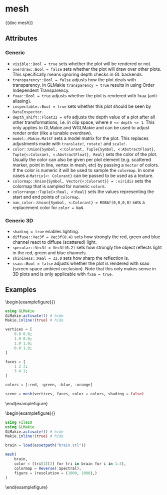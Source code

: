 # mesh

{{doc mesh}}

## Attributes

### Generic

- `visible::Bool = true` sets whether the plot will be rendered or not.
- `overdraw::Bool = false` sets whether the plot will draw over other plots. This specifically means ignoring depth checks in GL backends.
- `transparency::Bool = false` adjusts how the plot deals with transparency. In GLMakie `transparency = true` results in using Order Independent Transparency.
- `fxaa::Bool = true` adjusts whether the plot is rendered with fxaa (anti-aliasing).
- `inspectable::Bool = true` sets whether this plot should be seen by `DataInspector`.
- `depth_shift::Float32 = 0f0` adjusts the depth value of a plot after all other transformations, i.e. in clip space, where `0 <= depth <= 1`. This only applies to GLMakie and WGLMakie and can be used to adjust render order (like a tunable overdraw). 
- `model::Makie.Mat4f` sets a model matrix for the plot. This replaces adjustments made with `translate!`, `rotate!` and `scale!`.
- `color::Union{Symbol, <:Colorant, Tuple{Symbol, <:AbstractFloat}, Tuple{<:Colorant, <:AbstractFloat}, Real}` sets the color of the plot. Usually the color can also be given per plot element (e.g. scattered marker, point in line, vertex in mesh, etc) by passing a `Vector` of colors. If the color is numeric it will be used to sample the `colormap`. In some cases a `Matrix{<: Colorant}` can be passed to be used as a texture.
- `colormap::Union{Symbol, Vector{<:Colorant}} = :viridis` sets the colormap that is sampled for numeric `color`s.
- `colorrange::Tuple{<:Real, <:Real}` sets the values representing the start and end points of `colormap`.
- `nan_color::Union{Symbol, <:Colorant} = RGBAf(0,0,0,0)` sets a replacement color for `color = NaN`.

### Generic 3D

- `shading = true` enables lighting.
- `diffuse::Vec3f = Vec3f(0.4)` sets how strongly the red, green and blue channel react to diffuse (scattered) light. 
- `specular::Vec3f = Vec3f(0.2)` sets how strongly the object reflects light in the red, green and blue channels.
- `shininess::Real = 32.0` sets how sharp the reflection is.
- `ssao::Bool = false` adjusts whether the plot is rendered with ssao (screen space ambient occlusion). Note that this only makes sense in 3D plots and is only applicable with `fxaa = true`.


## Examples

\begin{examplefigure}{}
```julia
using GLMakie
GLMakie.activate!() # hide
Makie.inline!(true) # hide

vertices = [
    0.0 0.0;
    1.0 0.0;
    1.0 1.0;
    0.0 1.0;
]

faces = [
    1 2 3;
    3 4 1;
]

colors = [:red, :green, :blue, :orange]

scene = mesh(vertices, faces, color = colors, shading = false)
```
\end{examplefigure}

\begin{examplefigure}{}
```julia
using FileIO
using GLMakie
GLMakie.activate!() # hide
Makie.inline!(true) # hide

brain = load(assetpath("brain.stl"))

mesh(
    brain,
    color = [tri[1][2] for tri in brain for i in 1:3],
    colormap = Reverse(:Spectral),
    figure = (resolution = (1000, 1000),)
)
```
\end{examplefigure}
